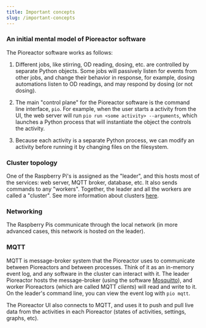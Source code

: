```yaml
---
title: Important concepts
slug: /important-concepts
---
```


### An initial mental model of Pioreactor software

The Pioreactor software works as follows:

1. Different jobs, like stirring, OD reading, dosing, etc. are controlled by separate Python objects. Some jobs will passively listen for events from other jobs, and change their behavior in response, for example, dosing automations listen to OD readings, and may respond by dosing (or not dosing).

2. The main "control plane" for the Pioreactor software is the command line interface, `pio`. For example, when the user starts a activity from the UI, the web server will run `pio run <some activity> --arguments`, which launches a Python process that will instantiate the object the controls the activity.

3. Because each activity is a separate Python process, we can modify an activity before running it by changing files on the filesystem.


### Cluster topology

One of the Raspberry Pi's is assigned as the "leader", and this hosts most of the services: web server, MQTT broker, database, etc. It also sends commands to any "workers". Together, the leader and all the workers are called a "cluster". See more information about clusters [here](/user-guide/create-cluster).


### Networking

The Raspberry Pis communicate through the local network (in more advanced cases, this network is hosted on the leader).

### MQTT

MQTT is message-broker system that the Pioreactor uses to communicate between Pioreactors and between processes. Think of it as an in-memory event log, and any software in the cluster can interact with it. The leader Pioreactor hosts the message-broker (using the software [Mosquitto](https://mosquitto.org/)), and worker Pioreactors (which are called MQTT _clients_) will read and write to it. On the leader's command line, you can view the event log with `pio mqtt`.

The Pioreactor UI also connects to MQTT, and uses it to push and pull live data from the activities in each Pioreactor (states of activities, settings, graphs, etc).

